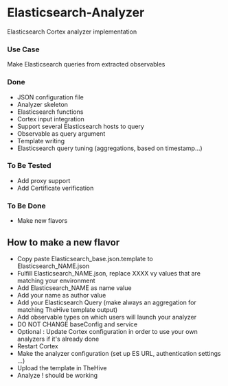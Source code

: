 # Elasticsearch-Analyzer
Elasticsearch Cortex analyzer implementation

### Use Case

Make Elasticsearch queries from extracted observables

### Done
* JSON configuration file
* Analyzer skeleton
* Elasticsearch functions
* Cortex input integration
* Support several Elasticsearch hosts to query
* Observable as query argument
* Template writing
* Elasticsearch query tuning (aggregations, based on timestamp...)

### To Be Tested
* Add proxy support
* Add Certificate verification

### To Be Done
* Make new flavors

## How to make a new flavor
* Copy paste Elasticsearch_base.json.template to Elasticsearch_NAME.json
* Fulfill Elasticsearch_NAME.json, replace XXXX vy values that are matching your environment
* Add Elasticsearch_NAME as name value
* Add your name as author value
* Add your Elasticsearch Query (make always an aggregation for matching TheHive template output)
* Add observable types on which users will launch your analyzer
* DO NOT CHANGE baseConfig and service
* Optional : Update Cortex configuration in order to use your own analyzers if it's already done
* Restart Cortex
* Make the analyzer configuration (set up ES URL, authentication settings ...)
* Upload the template in TheHive
* Analyze ! should be working